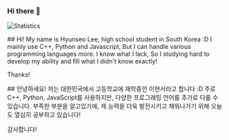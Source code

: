 ### Hi there 👋

![Statistics](https://github-readme-stats.vercel.app/api?username=hslee1024&show_icons=true)

##<ENG>
Hi! My name is Hyunseo Lee, high school student in South Korea :D
I mainly use C++, Python and Javascript,  But I can handle various programming languages more.
I know what I lack, So I studying hard to develop my ability and fill what I didn't know exactly!

Thanks!


##<KOR>
안녕하세요! 저는 대한민국에서 고등학교에 재학중인 이현서라고 합니다 :D
주로 C++, Python, JavaScript를 사용하지만, 다양한 프로그래밍 언어를 추가로 다룰 수 있습니다.
부족한 부분을 알고있기에, 제 능력을 더욱 발전시키고 채워나가기 위해 오늘도 열심히 공부하고 있습니다!

감사합니다!


